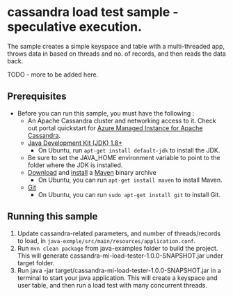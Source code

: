 # cassandra load test sample - speculative execution.

The sample creates a simple keyspace and table with a multi-threaded app, throws data in based on threads and no. of records, and then reads the data back.

TODO - more to be added here. 

## Prerequisites
* Before you can run this sample, you must have the following :
    * An Apache Cassandra cluster and networking access to it. Check out portal quickstart for [Azure Managed Instance for Apache Cassandra](https://docs.microsoft.com/azure/managed-instance-apache-cassandra/create-cluster-portal).
    * [Java Development Kit (JDK) 1.8+](http://www.oracle.com/technetwork/java/javase/downloads/jdk8-downloads-2133151.html)
        * On Ubuntu, run `apt-get install default-jdk` to install the JDK.
    * Be sure to set the JAVA_HOME environment variable to point to the folder where the JDK is installed.
    * [Download](http://maven.apache.org/download.cgi) and [install](http://maven.apache.org/install.html) a [Maven](http://maven.apache.org/) binary archive
        * On Ubuntu, you can run `apt-get install maven` to install Maven.
    * [Git](https://www.git-scm.com/)
        * On Ubuntu, you can run `sudo apt-get install git` to install Git.

## Running this sample

1.  Update cassandra-related parameters, and number of threads/records to load, in `java-exmple/src/main/resources/application.conf`.
1.  Run `mvn clean package` from java-examples folder to build the project. This will generate cassandra-mi-load-tester-1.0.0-SNAPSHOT.jar under target folder.
1. Run java -jar target/cassandra-mi-load-tester-1.0.0-SNAPSHOT.jar in a terminal to start your java application. This will create a keyspace and user table, and then run a load test with many concurrent threads.